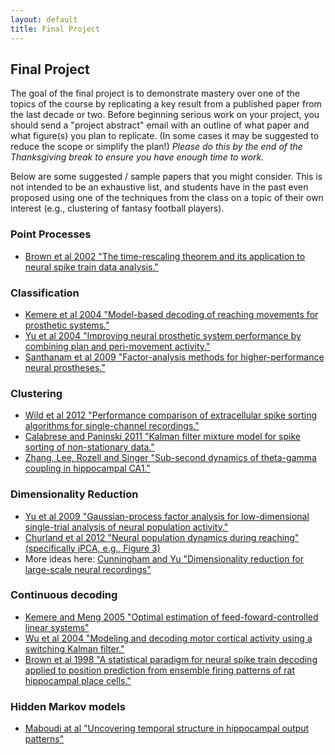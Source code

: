 ```yaml
---
layout: default
title: Final Project
---
```


## Final Project

The goal of the final project is to demonstrate mastery over one of the topics
of the course by replicating a key result from a published paper from the last
decade or two.  Before beginning serious work on your project, you should send a
"project abstract" email with an outline of what paper and what figure(s) you
plan to replicate. (In some cases it may be suggested to reduce the scope or
simplify the plan!) _Please do this by the end of the Thanksgiving break to
ensure you have enough time to work._

Below are some suggested / sample papers that you might consider. This is not
intended to be an exhaustive list, and students have in the past even proposed
using one of the techniques from the class on a topic of their own interest
(e.g., clustering of fantasy football players).

<!--
### Neural Circuit Modeling
  - [Barreiro et al 2012 "A-current and type I/type II transition determine collective spiking from common input."](FinalProject/Barreiro2012.pdf)
  - [Pospischil et al 2008 "Minimal Hodgkin-Huxley type models for different classes of cortical and thalamic neurons"](FinalProject/Pospischil2008.pdf) ***BONUS PAPER!***
  - [Kang and Lowery 2014 "Effects of antidromic and orthodromic activation of STN afferent axons during DBS in Parkinson's disease: a simulation study."](FinalProject/Kang2014.pdf)
-->

### Point Processes
  - [Brown et al 2002 "The time-rescaling theorem and its application to neural spike train data analysis."](FinalProject/Brown2002.pdf)

### Classification
  - [Kemere et al 2004 "Model-based decoding of reaching movements for prosthetic systems."](FinalProject/Kemere2004.pdf)
  - [Yu et al 2004 "Improving neural prosthetic system performance by combining plan and peri-movement activity."](FinalProject/Yu2004.pdf)
  - [Santhanam et al 2009 "Factor-analysis methods for higher-performance neural prostheses."](FinalProject/Santhanam2009.pdf)

### Clustering
  - [Wild et al 2012 "Performance comparison of extracellular spike sorting algorithms for single-channel recordings."](FinalProject/Wild2012.pdf)
  - [Calabrese and Paninski 2011 "Kalman filter mixture model for spike sorting of non-stationary data."](https://www.sciencedirect.com/science/article/pii/S0165027010006655)
  - [Zhang, Lee, Rozell and Singer "Sub-second dynamics of theta-gamma coupling in hippocampal CA1."](https://elifesciences.org/articles/44320)

### Dimensionality Reduction
  - [Yu et al 2009 "Gaussian-process factor analysis for low-dimensional single-trial analysis of neural population activity."](FinalProject/Yu2009.pdf)
  - [Churland et al 2012 "Neural population dynamics during reaching" (specifically jPCA, e.g., Figure 3)](https://www.nature.com/articles/nature11129)
  - More ideas here: [Cunningham and Yu "Dimensionality reduction for large-scale neural recordings"](https://www.ncbi.nlm.nih.gov/pmc/articles/PMC4433019/)

### Continuous decoding
  - [Kemere and Meng 2005 "Optimal estimation of feed-foward-controlled linear systems"](FinalProject/Kemere2005.pdf)
  - [Wu et al 2004 "Modeling and decoding motor cortical activity using a switching Kalman filter."](FinalProject/Wu2004.pdf)
  - [Brown et al 1998 "A statistical paradigm for neural spike train decoding applied to position prediction from ensemble firing patterns of rat hippocampal place cells."](FinalProject/Brown1998.pdf)

### Hidden Markov models
  - [Maboudi at al "Uncovering temporal structure in hippocampal output patterns"](https://elifesciences.org/articles/34467)

